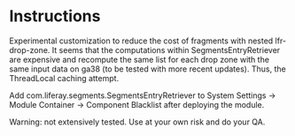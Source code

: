 # Instructions

Experimental customization to reduce the cost of fragments with nested lfr-drop-zone.
It seems that the computations within SegmentsEntryRetriever are expensive and recompute the same list for each drop zone with the same input data on ga38 (to be tested with more recent updates).
Thus, the ThreadLocal caching attempt.

Add com.liferay.segments.SegmentsEntryRetriever to System Settings -> Module Container -> Component Blacklist after deploying the module.

Warning: not extensively tested. Use at your own risk and do your QA.
